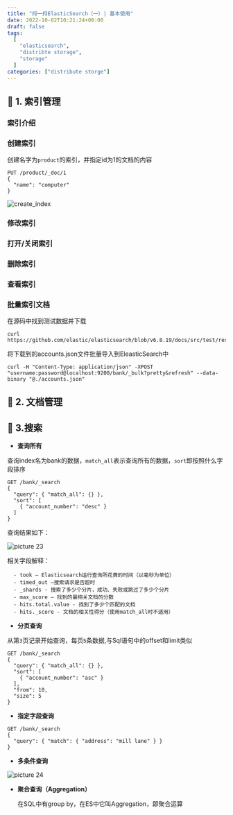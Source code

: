 ```yaml
---
title: "捋一捋ElasticSearch（一）| 基本使用"
date: 2022-10-02T10:21:24+08:00
draft: false
tags:
  [
    "elasticsearch",
    "distribte storage",
    "storage"
  ]
categories: ["distribute storge"]
---
```



## :pushpin: 1. 索引管理

### 索引介绍

### 创建索引
  
创建名字为`product`的索引，并指定id为1的文档的内容

``` shell
PUT /product/_doc/1
{
  "name": "computer"
}
```

![create_index](/images/elasticsearch_principle_one_create_index.png)  

### 修改索引

### 打开/关闭索引

### 删除索引

### 查看索引

### 批量索引文档

在源码中找到测试数据并下载

```
curl https://github.com/elastic/elasticsearch/blob/v6.8.19/docs/src/test/resources/accounts.json
```

将下载到的accounts.json文件批量导入到EleasticSearch中

```
curl -H "Content-Type: application/json" -XPOST "username:password@localhost:9200/bank/_bulk?pretty&refresh" --data-binary "@./accounts.json"

```

## :scroll: 2. 文档管理

## :mag_right: 3.搜索

- **查询所有**
  
查询index名为bank的数据，`match_all`表示查询所有的数据，`sort`即按照什么字段排序

```
GET /bank/_search
{
  "query": { "match_all": {} },
  "sort": [
    { "account_number": "desc" }
  ]
}
```

查询结果如下：

![picture 23](/images/elasticsearch_principle_one_bank_search_all.png)  

相关字段解释：

```
  - took – Elasticsearch运行查询所花费的时间（以毫秒为单位） 
  - timed_out –搜索请求是否超时 
  - _shards - 搜索了多少个分片，成功、失败或跳过了多少个分片
  - max_score – 找到的最相关文档的分数 
  - hits.total.value - 找到了多少个匹配的文档 
  - hits._score - 文档的相关性得分（使用match_all时不适用）
```

- **分页查询**

从第`3`页记录开始查询，每页`5`条数据,与Sql语句中的offset和limit类似

```
GET /bank/_search
{
  "query": { "match_all": {} },
  "sort": [
    { "account_number": "asc" }
  ],
  "from": 10,
  "size": 5
}
```

- **指定字段查询**

```
GET /bank/_search
{
  "query": { "match": { "address": "mill lane" } }
}

```

- **多条件查询**

![picture 24](/images/elasticsearch_principle_one_search_by_field.png)  

- **聚合查询（Aggregation）**
  
  在SQL中有group by，在ES中它叫Aggregation，即聚合运算
